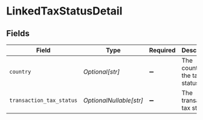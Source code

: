 # LinkedTaxStatusDetail


## Fields

| Field                          | Type                           | Required                       | Description                    | Example                        |
| ------------------------------ | ------------------------------ | ------------------------------ | ------------------------------ | ------------------------------ |
| `country`                      | *Optional[str]*                | :heavy_minus_sign:             | The country of the tax status. | US                             |
| `transaction_tax_status`       | *OptionalNullable[str]*        | :heavy_minus_sign:             | The transaction tax status.    | taxable                        |